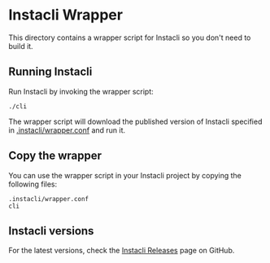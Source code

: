# Instacli Wrapper

This directory contains a wrapper script for Instacli so you don't need to build it.

## Running Instacli

Run Instacli by invoking the wrapper script:

    ./cli

The wrapper script will download the published version of Instacli specified
in [.instacli/wrapper.conf](.instacli/wrapper.conf) and run it.

## Copy the wrapper

You can use the wrapper script in your Instacli project by copying the following files:

    .instacli/wrapper.conf
    cli

## Instacli versions

For the latest versions, check the [Instacli Releases](https://github.com/Hes-Siemelink/instacli/releases) page on
GitHub.